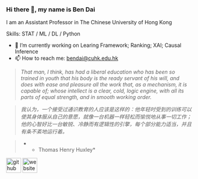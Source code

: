### Hi there 👋, my name is Ben Dai
I am an Assistant Professor in The Chinese University of Hong Kong

Skills: STAT / ML / DL / Python

- 🔭 I’m currently working on Learing Framework; Ranking; XAI; Causal Inference
- 📫 How to reach me: bendai@cuhk.edu.hk 

> *That man, I think, has had a liberal education who has been so trained in youth that his body is the ready servant of his will, and does with ease and pleasure all the work that, as a mechanism, it is capable of; whose intellect is a clear, cold, logic engine, with all its parts of equal strength, and in smooth working order.*

> *我认为，一个接受过通识教育的人应该是这样的：他年轻时受到的训练可以使其身体服从自己的意愿，就像一台机器一样轻松而愉悦地从事一切工作；他的心智好比一台敏锐、冷静而有逻辑性的引擎，每个部分能力适当，并且有条不紊地运行着。*

> * - Thomas Henry Huxley*



[<img src='https://cdn.jsdelivr.net/npm/simple-icons@3.0.1/icons/github.svg' alt='github' height='40'>](https://github.com/statmlben)  [<img src='https://cdn.jsdelivr.net/npm/simple-icons@3.0.1/icons/icloud.svg' alt='website' height='40'>](https://www.bendai.org/)  

<!-- [![Top Langs](https://github-readme-stats.vercel.app/api/top-langs/?username=statmlben)](https://github.com/anuraghazra/github-readme-stats)

![GitHub stats](https://github-readme-stats.vercel.app/api?username=statmlben&show_icons=true)  

 -->

